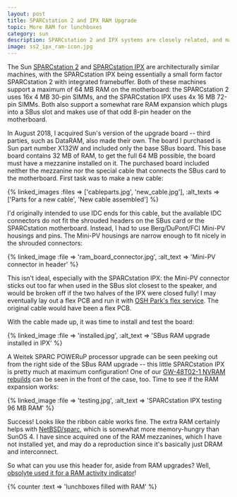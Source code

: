 ```yaml
---
layout: post
title: SPARCstation 2 and IPX RAM Upgrade
topic: More RAM for lunchboxes
category: sun
description: SPARCstation 2 and IPX systems are closely related, and max out at 64 MB RAM on the motherboard. There exists a somewhat rare RAM upgrade, in SBus card form-factor, which allows these two machines to be expanded to 128 MB!
image: ss2_ipx_ram-icon.jpg
---
```


The Sun [SPARCstation 2](https://en.wikipedia.org/wiki/SPARCstation_2) and [SPARCstation IPX](https://en.wikipedia.org/wiki/SPARCstation_IPX) are architecturally similar machines, with the SPARCstation IPX being essentially a small form factor SPARCstation 2 with integrated framebuffer. Both of these machines support a maximum of 64 MB RAM on the motherboard: the SPARCstation 2 uses 16x 4 MB 30-pin SIMMs, and the SPARCstation IPX uses 4x 16 MB 72-pin SIMMs. Both also support a somewhat rare RAM expansion which plugs into a SBus slot and makes use of that odd 8-pin header on the motherboard.

In August 2018, I acquired Sun's version of the upgrade board -- third parties, such as DataRAM, also made their own. The board I purchased is Sun part number X132W and included only the base SBus board. This base board contains 32 MB of RAM, to get the full 64 MB possible, the board must have a mezzanine installed on it. The purchased board included neither the mezzanine nor the special cable that connects the SBus card to the motherboard. First task was to make a new cable:

{% linked_images :files => ['cableparts.jpg', 'new_cable.jpg'], :alt_texts => ['Parts for a new cable', 'New cable assembled'] %}

I'd originally intended to use IDC ends for this cable, but the available IDC connectors do not fit the shrouded headers on the SBus card or the SPARCstation motherboard. Instead, I had to use Berg/DuPont/FCI Mini-PV housings and pins. The Mini-PV housings are narrow enough to fit nicely in the shrouded connectors:

{% linked_image :file => 'ram_board_connector.jpg', :alt_text => 'Mini-PV connector in header' %}

This isn't ideal, especially with the SPARCstation IPX: the Mini-PV connector sticks out too far when used in the SBus slot closest to the speaker, and would be broken off if the two halves of the IPX were closed fully! I may eventually lay out a flex PCB and run it with [OSH Park's flex service](https://docs.oshpark.com/services/flex/). The original cable would have been a flex PCB.

With the cable made up, it was time to install and test the board:

{% linked_image :file => 'installed.jpg', :alt_text => 'SBus RAM upgrade installed in IPX' %}

A Weitek SPARC POWERuP processor upgrade can be seen peeking out from the right side of the SBus RAM upgrade -- this little SPARCstation IPX is pretty much at maximum configuration! One of our [GW-48T02-1 NVRAM rebuilds](/2017/08/01/gw-48t02-1) can be seen in the front of the case, too. Time to see if the RAM expansion works:

{% linked_image :file => 'testing.jpg', :alt_text => 'SPARCstation IPX testing 96 MB RAM' %}

Success! Looks like the ribbon cable works fine. The extra RAM certainly helps with [NetBSD/sparc](http://wiki.netbsd.org/ports/sparc/), which is somewhat more memory-hungry than SunOS 4. I have since acquired one of the RAM mezzanines, which I have not installed yet, and may do a reproduction since it's basically just DRAM and interconnect.

So what can you use this header for, aside from RAM upgrades? Well, [obsolyte used it for a RAM activity indicator](http://www.obsolyte.com/sun_ipx/sparc_leds/)!

{% counter :text => 'lunchboxes filled with RAM' %}
